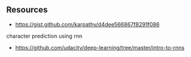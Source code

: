 ## Resources
* https://gist.github.com/karpathy/d4dee566867f8291f086

character prediction using rnn
* https://github.com/udacity/deep-learning/tree/master/intro-to-rnns
